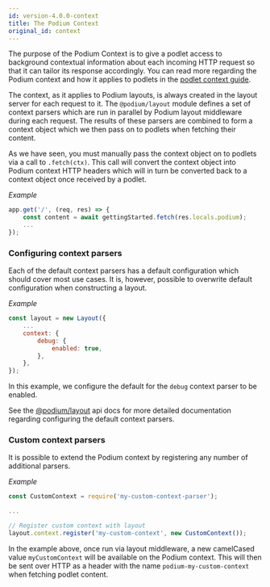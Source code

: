 ```yaml
---
id: version-4.0.0-context
title: The Podium Context
original_id: context
---
```


The purpose of the Podium Context is to give a podlet access to background contextual information about each incoming HTTP request so that it can tailor its response accordingly. You can read more regarding the Podium context and how it applies to podlets in the [podlet context guide](/docs/podlets/context.html).

The context, as it applies to Podium layouts, is always created in the layout server for each request to it. The `@podium/layout` module defines a set of context parsers which are run in parallel by Podium layout middleware during each request. The results of these parsers are combined to form a context object which we then pass on to podlets when fetching their content.

As we have seen, you must manually pass the context object on to podlets via a call to `.fetch(ctx)`. This call will convert the context object into Podium context HTTP headers which will in turn be converted back to a context object once received by a podlet.

_Example_

```js
app.get('/', (req, res) => {
    const content = await gettingStarted.fetch(res.locals.podium);
    ...
});
```

### Configuring context parsers

Each of the default context parsers has a default configuration which should cover most use cases. It is, however, possible to overwrite default configuration when constructing a layout.

_Example_

```js
const layout = new Layout({
    ...
    context: {
        debug: {
            enabled: true,
        },
    },
});
```

In this example, we configure the default for the `debug` context parser to be enabled.

See the [@podium/layout](api/layout.md) api docs for more detailed documentation regarding configuring the default context parsers.

### Custom context parsers

It is possible to extend the Podium context by registering any number of additional parsers.

_Example_

```js
const CustomContext = require('my-custom-context-parser');

...

// Register custom context with layout
layout.context.register('my-custom-context', new CustomContext());
```

In the example above, once run via layout middleware, a new camelCased value `myCustomContext` will be available on the Podium context. This will then be sent over HTTP as a header with the name `podium-my-custom-context` when fetching podlet content.
